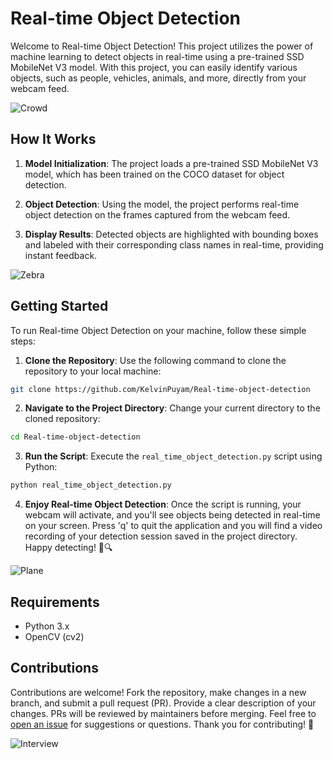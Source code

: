 # Real-time Object Detection

Welcome to Real-time Object Detection! This project utilizes the power of machine learning to detect objects in real-time using a pre-trained SSD MobileNet V3 model. With this project, you can easily identify various objects, such as people, vehicles, animals, and more, directly from your webcam feed.

![Crowd](gifs/crowd.gif)

## How It Works

1. **Model Initialization**: The project loads a pre-trained SSD MobileNet V3 model, which has been trained on the COCO dataset for object detection.

2. **Object Detection**: Using the model, the project performs real-time object detection on the frames captured from the webcam feed.

3. **Display Results**: Detected objects are highlighted with bounding boxes and labeled with their corresponding class names in real-time, providing instant feedback.

![Zebra](gifs/zebra.gif)

## Getting Started

To run Real-time Object Detection on your machine, follow these simple steps:

1. **Clone the Repository**: Use the following command to clone the repository to your local machine:

```bash
git clone https://github.com/KelvinPuyam/Real-time-object-detection
```

2. **Navigate to the Project Directory**: Change your current directory to the cloned repository:

```bash
cd Real-time-object-detection
```

3. **Run the Script**: Execute the `real_time_object_detection.py` script using Python:

```bash
python real_time_object_detection.py
```

4. **Enjoy Real-time Object Detection**: Once the script is running, your webcam will activate, and you'll see objects being detected in real-time on your screen. Press 'q' to quit the application and you will find a video recording of your detection session saved in the project directory. Happy detecting! 🎥🔍

![Plane](gifs/plane.gif)

## Requirements

- Python 3.x
- OpenCV (cv2)

## Contributions

Contributions are welcome! Fork the repository, make changes in a new branch, and submit a pull request (PR). Provide a clear description of your changes. PRs will be reviewed by maintainers before merging. Feel free to [open an issue](https://github.com/KelvinPuyam/Real-time-object-detection/issues) for suggestions or questions. Thank you for contributing! 🚀

![Interview](gifs/interview.gif)
